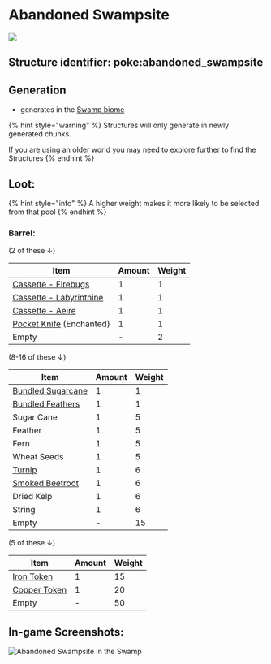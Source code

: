 # Abandoned Swampsite

![](https://github.com/ItsMePok/PFE/assets/136857747/c73031c1-f564-4d6e-89e0-793225c14624)

## **Structure identifier:** poke:abandoned\_swampsite <a href="#identifier" id="identifier"></a>

## Generation

* generates in the [Swamp biome](https://minecraft.wiki/w/Swamp)

{% hint style="warning" %}
Structures will only generate in newly generated chunks.&#x20;

If you are using an older world you may need to explore further to find the Structures
{% endhint %}

## Loot:

{% hint style="info" %}
A higher weight makes it more likely to be selected from that pool
{% endhint %}

### **Barrel:**

(2 of these ↓)

| Item                                                                                  | Amount | Weight |
| ------------------------------------------------------------------------------------- | ------ | ------ |
| [Cassette - Firebugs](https://github.com/ItsMePok/PFE/wiki/Cassette-Firebugs)         | 1      | 1      |
| [Cassette - Labyrinthine](https://github.com/ItsMePok/PFE/wiki/Cassette-Labyrinthine) | 1      | 1      |
| [Cassette - Aeire](https://github.com/ItsMePok/PFE/wiki/Cassette-Aerie)               | 1      | 1      |
| [Pocket Knife](https://github.com/ItsMePok/PFE/wiki/Pocket-Knife) (Enchanted)         | 1      | 1      |
| Empty                                                                                 | -      | 2      |

(8-16 of these ↓)

| Item                                                                        | Amount | Weight |
| --------------------------------------------------------------------------- | ------ | ------ |
| [Bundled Sugarcane](https://github.com/ItsMePok/PFE/wiki/Bundled-Sugarcane) | 1      | 1      |
| [Bundled Feathers](https://github.com/ItsMePok/PFE/wiki/Bundled-Feathers)   | 1      | 1      |
| Sugar Cane                                                                  | 1      | 5      |
| Feather                                                                     | 1      | 5      |
| Fern                                                                        | 1      | 5      |
| Wheat Seeds                                                                 | 1      | 5      |
| [Turnip](https://github.com/ItsMePok/PFE/wiki/Turnip)                       | 1      | 6      |
| [Smoked Beetroot](https://github.com/ItsMePok/PFE/wiki/Smoked-Beetroot)     | 1      | 6      |
| Dried Kelp                                                                  | 1      | 6      |
| String                                                                      | 1      | 6      |
| Empty                                                                       | -      | 15     |

(5 of these ↓)

| Item                                                                                                                                                                              | Amount | Weight |
| --------------------------------------------------------------------------------------------------------------------------------------------------------------------------------- | ------ | ------ |
| [<img src="https://github.com/ItsMePok/PFE/assets/136857747/aa3d5a31-9866-4bd1-bc09-ba7fa6775f7e" alt="" data-size="line">Iron Token](../items/currency/tokens/iron-token.md)     | 1      | 15     |
| [<img src="https://github.com/ItsMePok/PFE/assets/136857747/1c78ba2a-4a5b-4b7b-83ff-ed21aa75ebd8" alt="" data-size="line">Copper Token](../items/currency/tokens/copper-token.md) | 1      | 20     |
| Empty                                                                                                                                                                             | -      | 50     |

## In-game Screenshots:

![Abandoned Swampsite in the Swamp](https://github.com/ItsMePok/PFE/assets/136857747/a2c7a0c7-9bad-47b0-b606-79f0d5f527ff)
